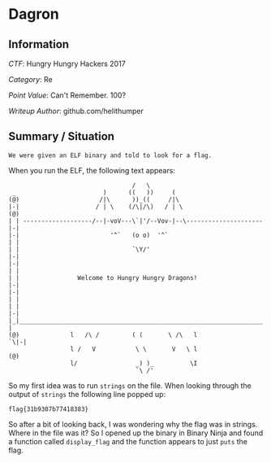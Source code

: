 # Dagron

## Information

*CTF*: Hungry Hungry Hackers 2017

*Category*: Re

*Point Value*: Can't Remember. 100?

*Writeup Author*: github.com/helithumper

## Summary / Situation

```
We were given an ELF binary and told to look for a flag.
```

When you run the ELF, the following text appears:

```
                                  /   \
 _                        )      ((   ))     (
(@)                      /|\      ))_((     /|\
|-|                     / | \    (/\|/\)   / | \                      (@)
| | -------------------/--|-voV---\`|'/--Vov-|--\---------------------|-|
|-|                         '^`   (o o)  '^`                          | |
| |                               `\Y/'                               |-|
|-|                                                                   | |
| |                Welcome to Hungry Hungry Dragons!                  |-|
|-|                                                                   | |
| |                                                                   |-|
|_|___________________________________________________________________| |
(@)              l   /\ /         ( (       \ /\   l                `\|-|
                 l /   V           \ \       V   \ l                  (@)
                 l/                _) )_          \I
                                   `\ /'
```

So my first idea was to run `strings` on the file. When looking through the output of `strings` the following line popped up:

`flag{31b9307b77418383}`

So after a bit of looking back, I was wondering why the flag was in strings. Where in the file was it? So I opened up the binary in Binary Ninja and found a function called `display_flag` and the function appears to just `puts` the flag.